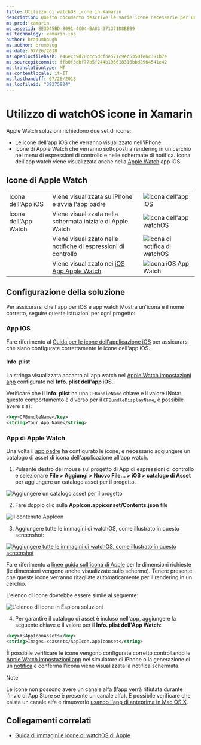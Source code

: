 ```yaml
---
title: Utilizzo di watchOS icone in Xamarin
description: Questo documento descrive le varie icone necessarie per un'applicazione watchOS e su come configurare una soluzione per includere tali icone.
ms.prod: xamarin
ms.assetid: EE3D45BD-8091-4C04-BA83-371371D8BEB9
ms.technology: xamarin-ios
author: bradumbaugh
ms.author: brumbaug
ms.date: 07/26/2018
ms.openlocfilehash: e46ecc9d78ccc5dcfbe571c9ec5350fe6c391b7e
ms.sourcegitcommit: ffb0f3dbf77b5f244b195618316bbd8964541e42
ms.translationtype: MT
ms.contentlocale: it-IT
ms.lasthandoff: 07/26/2018
ms.locfileid: "39275924"
---
```

# <a name="working-with-watchos-icons-in-xamarin"></a>Utilizzo di watchOS icone in Xamarin

Apple Watch soluzioni richiedono due set di icone:

* Le icone dell'app iOS che verranno visualizzato nell'iPhone.
* Icone di Apple Watch che verranno sottoposti a rendering in un cerchio nel menu di espressioni di controllo e nelle schermate di notifica. Icona dell'app watch viene visualizzata anche nella [Apple Watch](~/ios/watchos/app-fundamentals/settings.md) app iOS.

## <a name="apple-watch-icons"></a>Icone di Apple Watch

| | | |
|-|-|-|
|Icona dell'App iOS|Viene visualizzata su iPhone e avvia l'app padre|![icona dell'app iOS](icons-images/icon-ios.png)|
|Icona dell'App Watch|Viene visualizzata nella schermata iniziale di Apple Watch|![icona dell'app watchOS](icons-images/icon-home.png)|
||Viene visualizzato nelle notifiche di espressioni di controllo|![icona di notifica di watchOS](icons-images/notification-icon.png)|
||Viene visualizzato nei [iOS App Apple Watch](~/ios/watchos/app-fundamentals/settings.md)|![icona iOS App Watch](icons-images/watch-app-sml.png)|

## <a name="configuring-your-solution"></a>Configurazione della soluzione

Per assicurarsi che l'app per iOS e app watch Mostra un'icona e il nome corretto, seguire queste istruzioni per ogni progetto:

### <a name="ios-app"></a>App iOS

Fare riferimento al [Guida per le icone dell'applicazione iOS](~/ios/app-fundamentals/images-icons/app-icons.md) per assicurarsi che siano configurate correttamente le icone dell'app iOS.

#### <a name="infoplist"></a>Info. plist

La stringa visualizzata accanto all'app watch nel [Apple Watch impostazioni app](~/ios/watchos/app-fundamentals/settings.md) configurato nel **Info. plist dell'app iOS**.

Verificare che il **Info. plist** ha una `CFBundleName` chiave e il valore (Nota: questo comportamento è diverso per il `CFBundleDisplayName`, è possibile avere sia):

```xml
<key>CFBundleName</key>
<string>Your App Name</string>
```

### <a name="apple-watch-app"></a>App di Apple Watch

Una volta il [app padre](~/ios/watchos/app-fundamentals/parent-app.md) ha configurato le icone, è necessario aggiungere un catalogo di asset di icona dell'applicazione all'app watch.

1. Pulsante destro del mouse sul progetto di App di espressioni di controllo e selezionare **File > Aggiungi > Nuovo File... > iOS > catalogo di Asset** per aggiungere un catalogo asset per il progetto.

 ![](icons-images/newasset.png "Aggiungere un catalogo asset per il progetto")

2. Fare doppio clic sulla **AppIcon.appiconset/Contents.json** file

  ![](icons-images/xcassets-iconset-sml.png "Il contenuto AppIcon")

3. Aggiungere tutte le immagini di watchOS, come illustrato in questo screenshot:

  [![](icons-images/appicons-sml.png "Aggiungere tutte le immagini di watchOS, come illustrato in questo screenshot")](icons-images/appicons.png#lightbox)

  Fare riferimento a [linee guida sull'icona di Apple](https://developer.apple.com/design/human-interface-guidelines/watchos/icons-and-images/menu-icons/) per le dimensioni richieste (le dimensioni vengono anche visualizzate sullo schermo). Tenere presente che queste icone verranno ritagliate automaticamente per il rendering in un cerchio.

  L'elenco di icone dovrebbe essere simile al seguente:

  ![](icons-images/xcassets-complete-sml.png "L'elenco di icone in Esplora soluzioni")

4. Per garantire il catalogo di asset è incluso nell'app, aggiungere la seguente chiave e il valore per il **Info. plist dell'App Watch**:

```xml
<key>XSAppIconAssets</key>
<string>Images.xcassets/AppIcon.appiconset</string>
```

È possibile verificare le icone vengono configurate corretto controllando le [Apple Watch impostazioni app](~/ios/watchos/app-fundamentals/settings.md) nel simulatore di iPhone o la generazione di un [notifica](~/ios/watchos/platform/notifications.md) e conferma l'icona viene visualizzata la notifica schermata.

> [!NOTE]
> Le icone non possono avere un canale alfa (l'app verrà rifiutata durante l'invio di App Store se è presente un canale alfa). È possibile verificare che esista un canale alfa e rimuoverlo [usando l'app di anteprima in Mac OS X](~/ios/watchos/troubleshooting.md#noalpha).


## <a name="related-links"></a>Collegamenti correlati

- [Guida di immagini e icone di watchOS di Apple](https://developer.apple.com/design/human-interface-guidelines/watchos/icons-and-images/)

